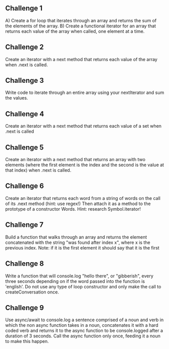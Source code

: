 ## Challenge 1

A) Create a for loop that iterates through an array and returns the sum of the elements of the array.
B) Create a functional iterator for an array that returns each value of the array when called, one element at a time.

## Challenge 2

Create an iterator with a next method that returns each value of the array when .next is called.

## Challenge 3

Write code to iterate through an entire array using your nextIterator and sum the values.

## Challenge 4

Create an iterator with a next method that returns each value of a set when .next is called

## Challenge 5

Create an iterator with a next method that returns an array with two elements (where the first element is the index and the second is the value at that index) when .next is called.

## Challenge 6

Create an iterator that returns each word from a string of words on the call of its .next method (hint: use regex!)
Then attach it as a method to the prototype of a constructor Words. Hint: research Symbol.iterator!

## Challenge 7

Build a function that walks through an array and returns the element concatenated with the string "was found after index x", where x is the previous index.
Note: if it is the first element it should say that it is the first

## Challenge 8

Write a function that will console.log "hello there", or "gibberish", every three seconds depending on if the word passed into the function is 'english'.
Do not use any type of loop constructor and only make the call to createConversation once.

## Challenge 9

Use async/await to console.log a sentence comprised of a noun and verb in which the non async function takes in a noun, concatenates it with a hard coded verb and returns it to the async function to be console.logged after a duration of 3 seconds. Call the async function only once, feeding it a noun to make this happen.
